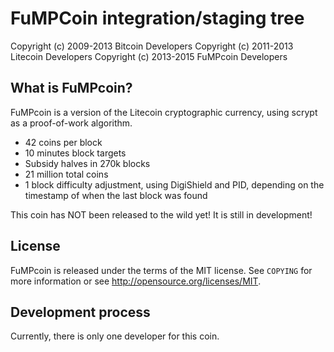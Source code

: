 FuMPCoin integration/staging tree
================================


Copyright (c) 2009-2013 Bitcoin Developers
Copyright (c) 2011-2013 Litecoin Developers
Copyright (c) 2013-2015 FuMPcoin Developers

What is FuMPcoin?
----------------

FuMPcoin is a version of the Litecoin cryptographic currency, using scrypt
as a proof-of-work algorithm.
 - 42 coins per block
 - 10 minutes block targets
 - Subsidy halves in 270k blocks
 - 21 million total coins
 - 1 block difficulty adjustment, using DigiShield and PID, depending on 
     the timestamp of when the last block was found

This coin has NOT been released to the wild yet!  It is still in development!

License
-------

FuMPcoin is released under the terms of the MIT license. See `COPYING` for more
information or see http://opensource.org/licenses/MIT.

Development process
-------------------

Currently, there is only one developer for this coin.

